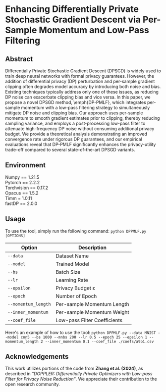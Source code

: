 # Enhancing Differentially Private Stochastic Gradient Descent via Per-Sample Momentum and Low-Pass Filtering

## Abstract
Differentially Private Stochastic Gradient Descent (DPSGD) is widely used to train deep neural networks with formal privacy guarantees. However, the addition of differential privacy (DP) perturbation and per-sample gradient clipping often degrades model accuracy by introducing both noise and bias. Existing techniques typically address only one of these issues, as reducing DP noise can exacerbate clipping bias and vice versa. In this paper, we propose a novel DPSGD method, \emph{DP-PMLF}, which integrates per-sample momentum with a low-pass filtering strategy to simultaneously mitigate DP noise and clipping bias. Our approach uses per-sample momentum to smooth gradient estimates prior to clipping, thereby reducing sampling variance, and employs a post-processing low-pass filter to attenuate high-frequency DP noise without consuming additional privacy budget. We provide a theoretical analysis demonstrating an improved convergence rate under rigorous DP guarantees, and our empirical evaluations reveal that DP-PMLF significantly enhances the privacy-utility trade-off compared to several state-of-the-art DPSGD variants.
## Environment
Numpy == 1.21.5 \
Pytorch == 2.2.2 \
Torchvision == 0.17.2 \
Opacus == 1.5.2 \
Timm = 1.0.11 \
fastDP == 2.0.0

## Usage
To use the tool, simply run the following command:
```python DPPMLF.py [OPTIONS]```

| Option | Description |
| --- | --- | 
| `--data` | Dataset Name |
| `--model` | Trained Model | 
| `--bs` | Batch Size |
| `--lr` | Learning Rate | 
| `--epsilon` | Privacy Budget &#949; |
| `--epoch` | Number of Epoch | 
| `--momentum_length` | Per-sample Momentum Length | 
| `--inner_momentum` | Per-sample Momentum Weight | 
| `--coef_file` | Low-pass Filter Coefficients | 


Here's an example of how to use the tool:
```python DPPMLF.py --data MNIST --model cnn5 --bs 1000 --mnbs 200 --lr 0.5 --epoch 25 --epsilon 1 --momentum_length 2 --inner_momentum 0.1 --coef_file ./coefs/a9b1.csv```

## Acknowledgements
This work utilizes portions of the code from **Zhang et al. (2024)**, as described in *"DOPPLER: Differentially Private Optimizers with
Low-pass Filter for Privacy Noise Reduction"*. We appreciate their contribution to the open research community.
